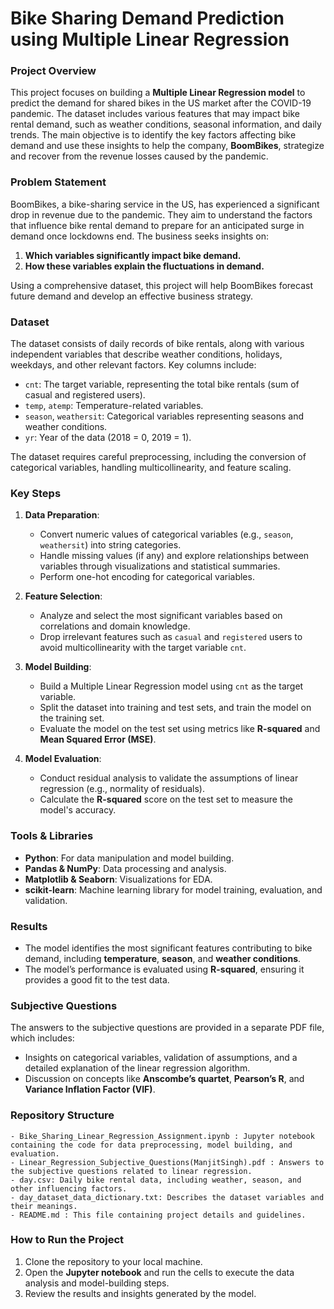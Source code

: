 # Bike Sharing Demand Prediction using Multiple Linear Regression

### Project Overview
This project focuses on building a **Multiple Linear Regression model** to predict the demand for shared bikes in the US market after the COVID-19 pandemic. The dataset includes various features that may impact bike rental demand, such as weather conditions, seasonal information, and daily trends. The main objective is to identify the key factors affecting bike demand and use these insights to help the company, **BoomBikes**, strategize and recover from the revenue losses caused by the pandemic.

### Problem Statement
BoomBikes, a bike-sharing service in the US, has experienced a significant drop in revenue due to the pandemic. They aim to understand the factors that influence bike rental demand to prepare for an anticipated surge in demand once lockdowns end. The business seeks insights on:
1. **Which variables significantly impact bike demand.**
2. **How these variables explain the fluctuations in demand.**

Using a comprehensive dataset, this project will help BoomBikes forecast future demand and develop an effective business strategy.

### Dataset
The dataset consists of daily records of bike rentals, along with various independent variables that describe weather conditions, holidays, weekdays, and other relevant factors. Key columns include:
- `cnt`: The target variable, representing the total bike rentals (sum of casual and registered users).
- `temp`, `atemp`: Temperature-related variables.
- `season`, `weathersit`: Categorical variables representing seasons and weather conditions.
- `yr`: Year of the data (2018 = 0, 2019 = 1).

The dataset requires careful preprocessing, including the conversion of categorical variables, handling multicollinearity, and feature scaling.

### Key Steps
1. **Data Preparation**:
   - Convert numeric values of categorical variables (e.g., `season`, `weathersit`) into string categories.
   - Handle missing values (if any) and explore relationships between variables through visualizations and statistical summaries.
   - Perform one-hot encoding for categorical variables.

2. **Feature Selection**:
   - Analyze and select the most significant variables based on correlations and domain knowledge.
   - Drop irrelevant features such as `casual` and `registered` users to avoid multicollinearity with the target variable `cnt`.

3. **Model Building**:
   - Build a Multiple Linear Regression model using `cnt` as the target variable.
   - Split the dataset into training and test sets, and train the model on the training set.
   - Evaluate the model on the test set using metrics like **R-squared** and **Mean Squared Error (MSE)**.

4. **Model Evaluation**:
   - Conduct residual analysis to validate the assumptions of linear regression (e.g., normality of residuals).
   - Calculate the **R-squared** score on the test set to measure the model's accuracy.

### Tools & Libraries
- **Python**: For data manipulation and model building.
- **Pandas & NumPy**: Data processing and analysis.
- **Matplotlib & Seaborn**: Visualizations for EDA.
- **scikit-learn**: Machine learning library for model training, evaluation, and validation.

### Results
- The model identifies the most significant features contributing to bike demand, including **temperature**, **season**, and **weather conditions**.
- The model’s performance is evaluated using **R-squared**, ensuring it provides a good fit to the test data.

### Subjective Questions
The answers to the subjective questions are provided in a separate PDF file, which includes:
- Insights on categorical variables, validation of assumptions, and a detailed explanation of the linear regression algorithm.
- Discussion on concepts like **Anscombe’s quartet**, **Pearson’s R**, and **Variance Inflation Factor (VIF)**.

### Repository Structure
```
- Bike_Sharing_Linear_Regression_Assignment.ipynb : Jupyter notebook containing the code for data preprocessing, model building, and evaluation.
- Linear_Regression_Subjective_Questions(ManjitSingh).pdf : Answers to the subjective questions related to linear regression.
- day.csv: Daily bike rental data, including weather, season, and other influencing factors.
- day_dataset_data_dictionary.txt: Describes the dataset variables and their meanings. 
- README.md : This file containing project details and guidelines.
```

### How to Run the Project
1. Clone the repository to your local machine.
2. Open the **Jupyter notebook** and run the cells to execute the data analysis and model-building steps.
3. Review the results and insights generated by the model.
